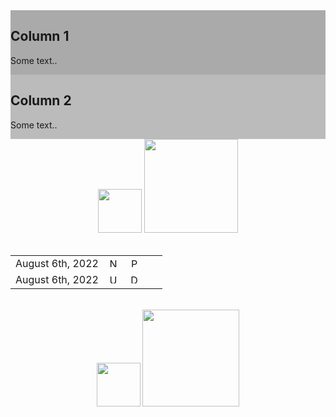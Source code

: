 <html>
  
  

<div class="row">
  <div class="column" style="background-color:#aaa;">
    <h2>Column 1</h2>
    <p>Some text..</p>
  </div>
  <div class="column" style="background-color:#bbb;">
    <h2>Column 2</h2>
    <p>Some text..</p>
  </div>
</div>
  
  
<center>
<img src="https://upload.wikimedia.org/wikipedia/en/0/03/National_Basketball_Association_logo.svg" width="70">
<img src="https://content.sportslogos.net/logos/16/1152/full/6613__wnba-alternate-2020.png" height="150">
</center>

<br>
<center>

  <table align="center">
<tr>
<td style="text-align:center">August 6th, 2022</td>
<td style="text-align:center">
<img src="https://upload.wikimedia.org/wikipedia/en/a/a1/New_York_Liberty_logo.svg" width="15" title="New York Liberty">  <img src="https://upload.wikimedia.org/wikipedia/commons/8/88/At_sign.svg" width="10"> <img src="https://upload.wikimedia.org/wikipedia/en/a/a6/Phoenix_Mercury_logo.svg" width="15" title="Phoenix Mercury">
</td>
<td style="text-align:center">
<img src="https://upload.wikimedia.org/wikipedia/commons/3/30/Star-full.png" width="13">
</td>
</tr>
<tr>
<td style="text-align:center">August 6th, 2022</td>
<td style="text-align:center">
<img src="https://upload.wikimedia.org/wikipedia/en/5/52/Utah_Jazz_logo_2022.svg" width="15" title="Utah Jazz">  <img src="https://upload.wikimedia.org/wikipedia/commons/8/88/At_sign.svg" width="10"> <img src="https://upload.wikimedia.org/wikipedia/en/9/97/Dallas_Mavericks_logo.svg" width="15" title="Dallas Mavericks">
</td>
<td style="text-align:center">
<img src="https://upload.wikimedia.org/wikipedia/commons/7/7a/Star-empty.png" width="13">
</td>
</tr>
  </table>

  
</center>
<br>

 
<center>
<img src="https://upload.wikimedia.org/wikipedia/en/0/03/National_Basketball_Association_logo.svg" width="70">
<img src="https://content.sportslogos.net/logos/16/1152/full/6613__wnba-alternate-2020.png" height="155">
</center>
  
  
  
  
</html>


